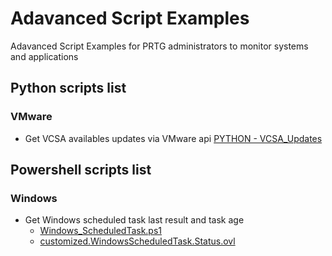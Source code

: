 # Adavanced Script Examples
Adavanced Script Examples for PRTG administrators to monitor systems and applications

## Python scripts list
### VMware
- Get VCSA availables updates via VMware api [PYTHON - VCSA_Updates](https://github.com/Jenifer90/PRTG-Script/commit/62336114510bc96d77ba61f92d1a6f91d3d60210)


## Powershell scripts list
### Windows
- Get Windows scheduled task last result and task age
  - [Windows_ScheduledTask.ps1](https://github.com/VCNTQA/PRTG-Script/blob/main/Windows_ScheduledTask.ps1)
  - [customized.WindowsScheduledTask.Status.ovl](https://github.com/VCNTQA/PRTG-Script/blob/main/customized.WindowsScheduledTask.Status.ovl)
